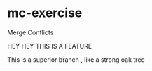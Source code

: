 # mc-exercise
Merge Conflicts



HEY HEY THIS IS  A FEATURE           


This is a superior branch , like a strong oak tree